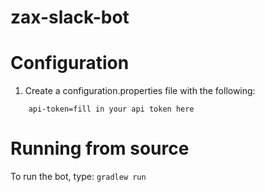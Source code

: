 # zax-slack-bot

# Configuration
1. Create a configuration.properties file with the following:
```
    api-token=fill in your api token here
``` 
# Running from source

To run the bot, type: `gradlew run`
